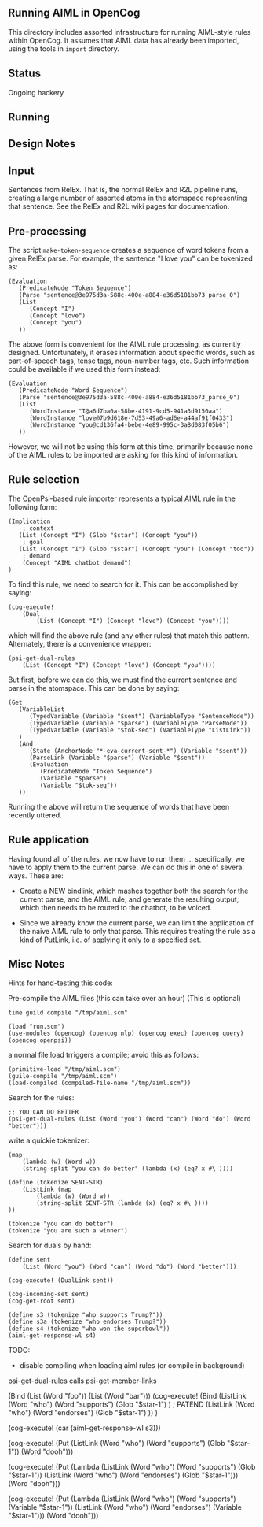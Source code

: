 Running AIML in OpenCog
-----------------------

This directory includes assorted infrastructure for running AIML-style
rules within OpenCog.  It assumes that AIML data has already been
imported, using the tools in `import` directory.

Status
------
Ongoing hackery


Running
-------



Design Notes
------------

## Input
Sentences from RelEx.  That is, the normal RelEx and R2L pipeline
runs, creating a large number of assorted atoms in the atomspace
representing that sentence.  See the RelEx and R2L wiki pages for
documentation.

## Pre-processing
The script `make-token-sequence` creates a sequence of word tokens from
a given RelEx parse.  For example, the sentence "I love you" can be
tokenized as:
```
(Evaluation
   (PredicateNode "Token Sequence")
   (Parse "sentence@3e975d3a-588c-400e-a884-e36d5181bb73_parse_0")
   (List
      (Concept "I")
      (Concept "love")
      (Concept "you")
   ))
```

The above form is convenient for the AIML rule processing, as currently
designed.  Unfortunately, it erases information about specific words,
such as part-of-speech tags, tense tags, noun-number tags, etc.  Such
information could be available if we used this form instead:

```
(Evaluation
   (PredicateNode "Word Sequence")
   (Parse "sentence@3e975d3a-588c-400e-a884-e36d5181bb73_parse_0")
   (List
      (WordInstance "I@a6d7ba0a-58be-4191-9cd5-941a3d9150aa")
      (WordInstance "love@7b9d618e-7d53-49a6-ad6e-a44af91f0433")
      (WordInstance "you@cd136fa4-bebe-4e89-995c-3a8d083f05b6")
   ))
```

However, we will not be using this form at this time, primarily because
none of the AIML rules to be imported are asking for this kind of
information.

## Rule selection
The OpenPsi-based rule importer represents a typical AIML rule in the
following form:
```
(Implication
	; context
   (List (Concept "I") (Glob "$star") (Concept "you"))
	; goal
   (List (Concept "I") (Glob "$star") (Concept "you") (Concept "too"))
	; demand
	(Concept "AIML chatbot demand")
)
```

To find this rule, we need to search for it.  This can be accomplished
by saying:
```
(cog-execute!
	(Dual
		(List (Concept "I") (Concept "love") (Concept "you"))))
```
which will find the above rule (and any other rules) that match this
pattern. Alternately, there is a convenience wrapper:
```
(psi-get-dual-rules
	(List (Concept "I") (Concept "love") (Concept "you"))))
```

But first, before we can do this, we must find the current
sentence and parse in the atomspace.  This can be done by saying:
```
(Get
   (VariableList
      (TypedVariable (Variable "$sent") (VariableType "SentenceNode"))
      (TypedVariable (Variable "$parse") (VariableType "ParseNode"))
      (TypedVariable (Variable "$tok-seq") (VariableType "ListLink"))
   )
   (And
      (State (AnchorNode "*-eva-current-sent-*") (Variable "$sent"))
      (ParseLink (Variable "$parse") (Variable "$sent"))
      (Evaluation
         (PredicateNode "Token Sequence")
         (Variable "$parse")
         (Variable "$tok-seq"))
   ))
```

Running the above will return the sequence of words that have
been recently uttered.

## Rule application
Having found all of the rules, we now have to run them ... specifically,
we have to apply them to the current parse.  We can do this in one of
several ways.  These are:

* Create a NEW bindlink, which mashes together both the search for the
  current parse, and the AIML rule, and generate the resulting output,
  which then needs to be routed to the chatbot, to be voiced.

* Since we already know the current parse, we can limit the application
  of the naive AIML rule to only that parse.  This requires treating the
  rule as a kind of PutLink, i.e. of applying it only to a specified
  set.

Misc Notes
----------
Hints for hand-testing this code:

Pre-compile the AIML files (this can take over an hour)
(This is optional)
```
time guild compile "/tmp/aiml.scm"
```

```
(load "run.scm")
(use-modules (opencog) (opencog nlp) (opencog exec) (opencog query) (opencog openpsi))
```
a normal file load trriggers a compile; avoid this as follows:
```
(primitive-load "/tmp/aiml.scm")
(guile-compile "/tmp/aiml.scm")
(load-compiled (compiled-file-name "/tmp/aiml.scm"))

```

Search for the rules:
```
;; YOU CAN DO BETTER
(psi-get-dual-rules (List (Word "you") (Word "can") (Word "do") (Word "better")))
```
write a quickie tokenizer:
```
(map
	(lambda (w) (Word w))
	(string-split "you can do better" (lambda (x) (eq? x #\ ))))

(define (tokenize SENT-STR)
	(ListLink (map
		(lambda (w) (Word w))
		(string-split SENT-STR (lambda (x) (eq? x #\ ))))
))

(tokenize "you can do better")
(tokenize "you are such a winner")
```
Search for duals by hand:
```
(define sent
	(List (Word "you") (Word "can") (Word "do") (Word "better")))

(cog-execute! (DualLink sent))

(cog-incoming-set sent)
(cog-get-root sent)

(define s3 (tokenize "who supports Trump?"))
(define s3a (tokenize "who endorses Trump?"))
(define s4 (tokenize "who won the superbowl"))
(aiml-get-response-wl s4)
```


TODO:
* disable compiling when loading aiml rules (or compile in background)

psi-get-dual-rules calls psi-get-member-links

(Bind (List (Word "foo")) (List (Word "bar")))
(cog-execute!
	(Bind (ListLink
         (Word "who")
         (Word "supports")
         (Glob "$star-1")
      ) ; PATEND
         (ListLink
            (Word "who")
            (Word "endorses")
            (Glob "$star-1")
         ))
)

(cog-execute! (car (aiml-get-response-wl s3)))

(cog-execute! (Put
   (ListLink (Word "who") (Word "supports") (Glob "$star-1"))
	(Word "dooh")))

(cog-execute! (Put
	(Lambda
		(ListLink (Word "who") (Word "supports") (Glob "$star-1"))
		(ListLink (Word "who") (Word "endorses") (Glob "$star-1")))
	(Word "dooh")))

(cog-execute! (Put
	(Lambda
		(ListLink (Word "who") (Word "supports") (Variable "$star-1"))
		(ListLink (Word "who") (Word "endorses") (Variable "$star-1")))
	(Word "dooh")))

